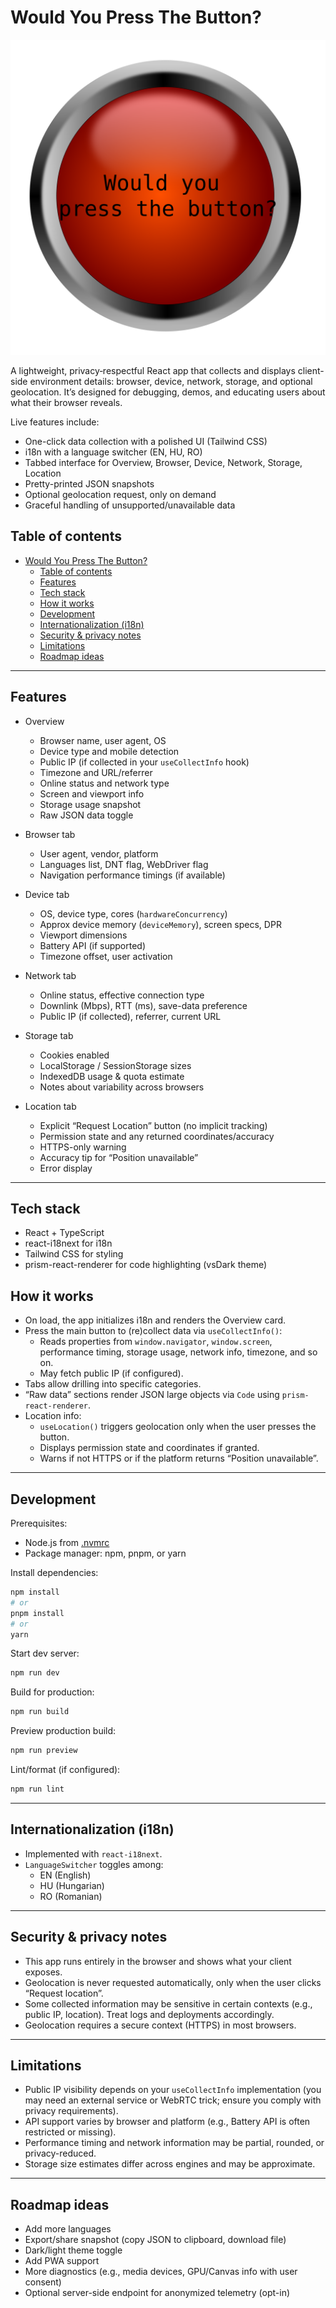 # Would You Press The Button?

![logo](./public/button.png)

A lightweight, privacy‑respectful React app that collects and displays
client-side environment details: browser, device, network, storage, and optional
geolocation. It’s designed for debugging, demos, and educating users about what
their browser reveals.

Live features include:

- One-click data collection with a polished UI (Tailwind CSS)
- i18n with a language switcher (EN, HU, RO)
- Tabbed interface for Overview, Browser, Device, Network, Storage, Location
- Pretty-printed JSON snapshots
- Optional geolocation request, only on demand
- Graceful handling of unsupported/unavailable data

## Table of contents

- [Would You Press The Button?](#would-you-press-the-button)
  - [Table of contents](#table-of-contents)
  - [Features](#features)
  - [Tech stack](#tech-stack)
  - [How it works](#how-it-works)
  - [Development](#development)
  - [Internationalization (i18n)](#internationalization-i18n)
  - [Security \& privacy notes](#security--privacy-notes)
  - [Limitations](#limitations)
  - [Roadmap ideas](#roadmap-ideas)

---

## Features

- Overview

  - Browser name, user agent, OS
  - Device type and mobile detection
  - Public IP (if collected in your `useCollectInfo` hook)
  - Timezone and URL/referrer
  - Online status and network type
  - Screen and viewport info
  - Storage usage snapshot
  - Raw JSON data toggle

- Browser tab

  - User agent, vendor, platform
  - Languages list, DNT flag, WebDriver flag
  - Navigation performance timings (if available)

- Device tab

  - OS, device type, cores (`hardwareConcurrency`)
  - Approx device memory (`deviceMemory`), screen specs, DPR
  - Viewport dimensions
  - Battery API (if supported)
  - Timezone offset, user activation

- Network tab

  - Online status, effective connection type
  - Downlink (Mbps), RTT (ms), save-data preference
  - Public IP (if collected), referrer, current URL

- Storage tab

  - Cookies enabled
  - LocalStorage / SessionStorage sizes
  - IndexedDB usage & quota estimate
  - Notes about variability across browsers

- Location tab

  - Explicit “Request Location” button (no implicit tracking)
  - Permission state and any returned coordinates/accuracy
  - HTTPS-only warning
  - Accuracy tip for “Position unavailable”
  - Error display

---

## Tech stack

- React + TypeScript
- react-i18next for i18n
- Tailwind CSS for styling
- prism-react-renderer for code highlighting (vsDark theme)

## How it works

- On load, the app initializes i18n and renders the Overview card.
- Press the main button to (re)collect data via `useCollectInfo()`:
  - Reads properties from `window.navigator`, `window.screen`, performance timing,
    storage usage, network info, timezone, and so on.
  - May fetch public IP (if configured).
- Tabs allow drilling into specific categories.
- “Raw data” sections render JSON large objects via `Code` using
  `prism-react-renderer`.
- Location info:
  - `useLocation()` triggers geolocation only when the user presses the button.
  - Displays permission state and coordinates if granted.
  - Warns if not HTTPS or if the platform returns “Position unavailable”.

---

## Development

Prerequisites:

- Node.js from [.nvmrc](./.nvmrc)
- Package manager: npm, pnpm, or yarn

Install dependencies:

```bash
npm install
# or
pnpm install
# or
yarn
```

Start dev server:

```bash
npm run dev
```

Build for production:

```bash
npm run build
```

Preview production build:

```bash
npm run preview
```

Lint/format (if configured):

```bash
npm run lint
```

---

## Internationalization (i18n)

- Implemented with `react-i18next`.
- `LanguageSwitcher` toggles among:
  - EN (English)
  - HU (Hungarian)
  - RO (Romanian)

---

## Security & privacy notes

- This app runs entirely in the browser and shows what your client exposes.
- Geolocation is never requested automatically, only when the user clicks
  “Request location”.
- Some collected information may be sensitive in certain contexts (e.g., public
  IP, location). Treat logs and deployments accordingly.
- Geolocation requires a secure context (HTTPS) in most browsers.

---

## Limitations

- Public IP visibility depends on your `useCollectInfo` implementation (you may
  need an external service or WebRTC trick; ensure you comply with privacy
  requirements).
- API support varies by browser and platform (e.g., Battery API is often
  restricted or missing).
- Performance timing and network information may be partial, rounded, or
  privacy-reduced.
- Storage size estimates differ across engines and may be approximate.

---

## Roadmap ideas

- Add more languages
- Export/share snapshot (copy JSON to clipboard, download file)
- Dark/light theme toggle
- Add PWA support
- More diagnostics (e.g., media devices, GPU/Canvas info with user consent)
- Optional server-side endpoint for anonymized telemetry (opt-in)

